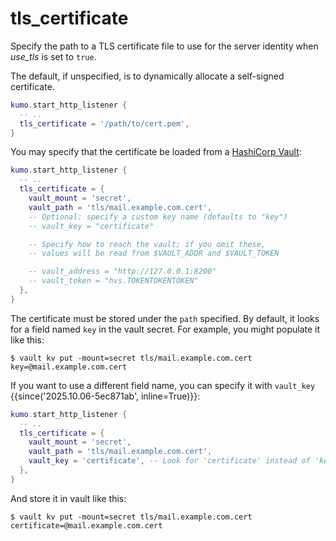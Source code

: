# tls_certificate

Specify the path to a TLS certificate file to use for the server identity when
*use_tls* is set to `true`.

The default, if unspecified, is to dynamically allocate a self-signed certificate.

```lua
kumo.start_http_listener {
  -- ..
  tls_certificate = '/path/to/cert.pem',
}
```

You may specify that the certificate be loaded from a [HashiCorp Vault](https://www.hashicorp.com/products/vault):

```lua
kumo.start_http_listener {
  -- ..
  tls_certificate = {
    vault_mount = 'secret',
    vault_path = 'tls/mail.example.com.cert',
    -- Optional: specify a custom key name (defaults to "key")
    -- vault_key = "certificate"

    -- Specify how to reach the vault; if you omit these,
    -- values will be read from $VAULT_ADDR and $VAULT_TOKEN

    -- vault_address = "http://127.0.0.1:8200"
    -- vault_token = "hvs.TOKENTOKENTOKEN"
  },
}
```

The certificate must be stored under the `path` specified. By default, it looks for a field named `key` in the vault secret.
For example, you might populate it like this:

```
$ vault kv put -mount=secret tls/mail.example.com.cert key=@mail.example.com.cert
```

If you want to use a different field name, you can specify it with `vault_key` {{since('2025.10.06-5ec871ab', inline=True)}}:

```lua
kumo.start_http_listener {
  -- ..
  tls_certificate = {
    vault_mount = 'secret',
    vault_path = 'tls/mail.example.com.cert',
    vault_key = 'certificate', -- Look for 'certificate' instead of 'key'
  },
}
```

And store it in vault like this:

```
$ vault kv put -mount=secret tls/mail.example.com.cert certificate=@mail.example.com.cert
```


